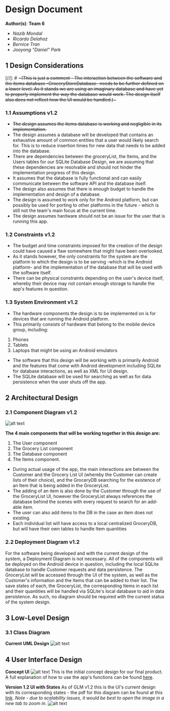 [components]: https://github.com/qc-se-fall2017/370Fall17Team6/blob/master/GroupProject/Docs/designPNG/componentDiagram.png "Components Diagram - Nazib Mondal"
[low-level-class]:https://github.com/qc-se-fall2017/370Fall17Team6/blob/master/GroupProject/Design-Team/teamDesign.PNG "Class Diagram - Team Design"
[UI]:https://github.com/qc-se-fall2017/370Fall17Team6/blob/master/GroupProject/Docs/designPNG/designUI.png "UI Design - Nazib Mondal"
[states]:https://github.com/qc-se-fall2017/370Fall17Team6/blob/master/GroupProject/Docs/designPNG/UIStates.png?raw=true "UI States v1.2 - Nazib Mondal"
[here]: https://github.com/qc-se-fall2017/370Fall17Team6/blob/master/GroupProject/Docs/UserManual.md
[link]: https://github.com/qc-se-fall2017/370Fall17Team6/blob/master/GroupProject/diagramPDF/UIStates.pdf
# Design Document

**Author(s)**: **Team 6**

* *Nazib Mondal*
* *Ricardo Delahoz*
* *Bernice Tran*
* *Jooyong "Daniel" Park*

## 1 Design Considerations

[//]: # ~~~(This is just a comment - The interaction between the software and the items database -GroceryStoreDatabase- needs to be further defined on a lower level. As it stands we are using an imaginary database and have yet to properly implement the way the database would work. The design itself also does not reflect how the UI would be handled.)~~~

### 1.1 Assumptions v1.2

* ~~The design assumes the items database is working and negligible in its implementation.~~
* The design assumes a database will be developed that contains an exhaustive amount of common entities that a user would likely search for. This is to reduce insertion times for new data that needs to be added into the database.
* There are dependencies between the groceryList, the Items, and the Users tables for our SQLite Database Design, we are
assuming that these dependencies are resolvable and should not hinder the implementation progress of this design.
* It assumes that the database is fully functional and can easily communicate between the software API and the database itself.
* The design also assumes that there is enough budget to handle the implementation and design of a database.
* The design is assumed to work only for the Android platform, but can possibly be used for porting to other platforms in the future - which is still not the team's main focus at the current time.
* The design assumes hardware should not be an issue for the user that is running this app.

### 1.2 Constraints v1.2

* The budget and time constraints imposed for the creation of the design could have caused a flaw somewhere that might have been overlooked.
* As it stands however, the only constraints for the system are the platform to which the design is to be serving -which is the Android platform- and the implementation of the database that will be used with the software itself.
* There can be physical constraints depending on the user's device itself, whereby their device may not contain enough storage to handle the app's features in question.

### 1.3 System Environment v1.2

* The hardware components the design is to be implemented on is for devices that are running the Android platform.
* This primarily consists of hardware that belong to the mobile device group, including:

 1. Phones
 2. Tablets
 3. Laptops that might be using an Android emulators

* The software that this design will be working with is primarily Android and the features that come with Android development including SQLite for database interactions, as well as XML for UI design.
* The SQLite database will be used for searching as well as for data persistence when the user shuts off the app.

## 2 Architectural Design

### 2.1 Component Diagram v1.2
![alt text][components]

**The 4 main components that will be working together in this design are:**

 1. The User component
 2. The Grocery List component
 3. The Database component
 4. The Items component.

* During actual usage of the app, the main interactions are between the Customer and the Grocery List UI (whereby the Customer can create lists of their choice), and the GroceryDB searching for the existence of an Item that is being added in the GroceryList.
* The adding of an item is also done by the Customer through the use of the GroceryList UI, however the GroceryList always references the database behind the scenes with every request to search for an add-able item.
* The user can also add items to the DB in the case an item does not existing.
* Each individual list will have access to a local centralized GroceryDB, but will have their own tables to handle Item quantities

### 2.2 Deployment Diagram v1.2

For the software being developed and with the current design of the system, a Deployment Diagram is not necessary. All of the components will be deployed on the Android device in question, including the local SQLite database to handle Customer requests and data persistence. The GroceryList will be accessed through the UI of the system, as well as the Customer's information and the Items that can be added to their list. The save states of each, the GroceryList, the corresponding Items in each list and their quantities will be handled via SQLite's local database to aid in data persistence. As such, no diagram should be required with the current status of the system design.

## 3 Low-Level Design

### 3.1 Class Diagram
**Current UML Design**
![alt text][low-level-class]

## 4 User Interface Design
**Concept UI**
![alt text][UI]
This is the initial concept design for our final product. A full explanation of how to use the app's functions can be found [here].

**Version 1.2 UI with States**
As of GLM v1.2 this is the UI's current design with its corresponding states - the pdf for this diagram can be found at this [link].
*Note - due to scalability issues, it would be best to open the image in a new tab to zoom in.*
![alt text][states]
